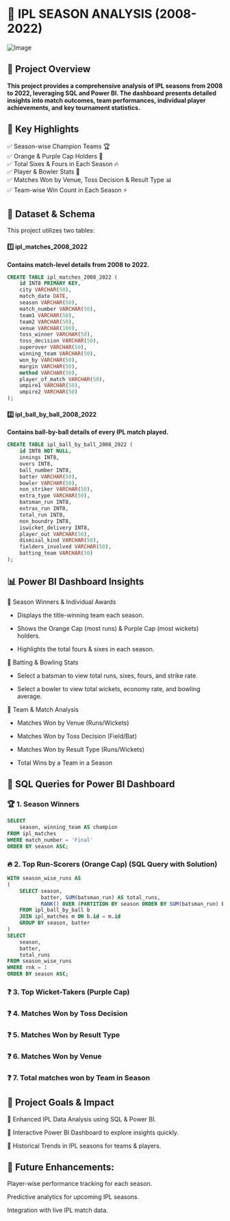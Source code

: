 # 🏏 IPL SEASON ANALYSIS (2008-2022)

![Image](https://github.com/user-attachments/assets/db5b41e5-9bf4-44ad-806e-164b8d5fd6d2)

## 📌 Project Overview

**This project provides a comprehensive analysis of IPL seasons from 2008 to 2022, leveraging SQL and Power BI. The dashboard presents detailed insights into match outcomes, team performances, individual player achievements, and key tournament statistics.**

## 🎯 Key Highlights

✅ Season-wise Champion Teams 🏆  
✅ Orange & Purple Cap Holders 🏅  
✅ Total Sixes & Fours in Each Season 🔥  
✅ Player & Bowler Stats 🎯  
✅ Matches Won by Venue, Toss Decision & Result Type 📊  
✅ Team-wise Win Count in Each Season ⚡ 

## 📂 Dataset & Schema

This project utilizes two tables:
#### 1️⃣ ipl_matches_2008_2022
**Contains match-level details from 2008 to 2022.**

```sql
CREATE TABLE ipl_matches_2008_2022 (
    id INT8 PRIMARY KEY,
    city VARCHAR(50),
    match_date DATE,
    season VARCHAR(50),
    match_number VARCHAR(50),
    team1 VARCHAR(50),
    team2 VARCHAR(50),
    venue VARCHAR(100),
    toss_winner VARCHAR(50),
    toss_decision VARCHAR(50),
    superover VARCHAR(50),
    winning_team VARCHAR(50),
    won_by VARCHAR(50),
    margin VARCHAR(50),
    method VARCHAR(50),
    player_of_match VARCHAR(50),
    umpire1 VARCHAR(50),
    umpire2 VARCHAR(50)
);
```



#### 2️⃣ ipl_ball_by_ball_2008_2022
**Contains ball-by-ball details of every IPL match played.**
```sql
CREATE TABLE ipl_ball_by_ball_2008_2022 (
    id INT8 NOT NULL,
    innings INT8,
    overs INT8,
    ball_number INT8,
    batter VARCHAR(50),
    bowler VARCHAR(50),
    non_striker VARCHAR(50),
    extra_type VARCHAR(50),
    batsman_run INT8,
    extras_run INT8,
    total_run INT8,
    non_boundry INT8,
    iswicket_delivery INT8,
    player_out VARCHAR(50),
    dismisal_kind VARCHAR(50),
    fielders_involved VARCHAR(50),
    batting_team VARCHAR(50)
);
```
## 📊 Power BI Dashboard Insights

🔹 Season Winners & Individual Awards

- Displays the title-winning team each season.

- Shows the Orange Cap (most runs) & Purple Cap (most wickets) holders.

- Highlights the total fours & sixes in each season.



🔹 Batting & Bowling Stats

- Select a batsman to view total runs, sixes, fours, and strike rate.

- Select a bowler to view total wickets, economy rate, and bowling average.

🔹 Team & Match Analysis

- Matches Won by Venue (Runs/Wickets)

- Matches Won by Toss Decision (Field/Bat)

- Matches Won by Result Type (Runs/Wickets)

- Total Wins by a Team in a Season

## 📌 SQL Queries for Power BI Dashboard

### 🏆 1. Season Winners

```sql
SELECT 
	season, winning_team AS champion
FROM ipl_matches
WHERE match_number = 'Final'
ORDER BY season ASC;
```
### 🔥 2. Top Run-Scorers (Orange Cap) (SQL Query with Solution)

```sql
WITH season_wise_runs AS
(
    SELECT season, 
	       batter, SUM(batsman_run) AS total_runs,
           RANK() OVER (PARTITION BY season ORDER BY SUM(batsman_run) DESC) AS rnk
    FROM ipl_ball_by_ball b
    JOIN ipl_matches m ON b.id = m.id
    GROUP BY season, batter
)
SELECT 
	season, 
	batter, 
	total_runs
FROM season_wise_runs
WHERE rnk = 1
ORDER BY season ASC;
```
### ❓ 3. Top Wicket-Takers (Purple Cap)

### ❓ 4. Matches Won by Toss Decision

### ❓ 5. Matches Won by Result Type

### ❓ 6. Matches Won by Venue

### ❓ 7. Total matches won by Team in Season 

## 🚀 Project Goals & Impact

📌 Enhanced IPL Data Analysis using SQL & Power BI.

📌 Interactive Power BI Dashboard to explore insights quickly.

📌 Historical Trends in IPL seasons for teams & players.

## 🎯 Future Enhancements:

Player-wise performance tracking for each season.

Predictive analytics for upcoming IPL seasons.

Integration with live IPL match data.





















